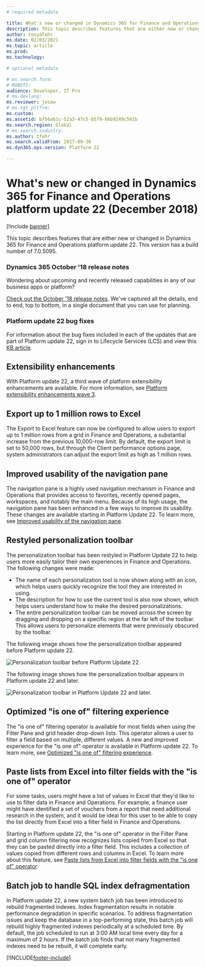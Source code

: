 ```yaml
---
# required metadata

title: What's new or changed in Dynamics 365 for Finance and Operations platform update 22 (December 2018)
description: This topic describes features that are either new or changed in Dynamics 365 for Finance and Operation platform update 22 (December 2018). 
author: tonyafehr
ms.date: 02/03/2021
ms.topic: article
ms.prod: 
ms.technology: 

# optional metadata

# ms.search.form: 
# ROBOTS: 
audience: Developer, IT Pro
# ms.devlang: 
ms.reviewer: josaw
# ms.tgt_pltfrm: 
ms.custom: 
ms.assetid: b756a61c-52a3-47c5-b579-66b9249c592b
ms.search.region: Global
# ms.search.industry: 
ms.author: tfehr
ms.search.validFrom: 2017-09-30 
ms.dyn365.ops.version: Platform 22

---
```

# What's new or changed in Dynamics 365 for Finance and Operations platform update 22 (December 2018)

[!include [banner](../includes/banner.md)]


This topic describes features that are either new or changed in Dynamics 365 for Finance and Operations platform update 22. This version has a build number of 7.0.5095.

### Dynamics 365 October '18 release notes

Wondering about upcoming and recently released capabilities in any of our business apps or platform?

[Check out the October '18 release notes](/dynamics365/release-plans/). We've captured all the details, end to end, top to bottom, in a single document that you can use for planning.

### Platform update 22 bug fixes

For information about the bug fixes included in each of the updates that are part of Platform update 22, sign in to Lifecycle Services (LCS) and view this [KB article](https://go.microsoft.com/fwlink/?linkid=2037790).

## Extensibility enhancements

With Platform update 22, a third wave of platform extensibility enhancements are available. For more information, see [Platform extensibility enhancements wave 3](/business-applications-release-notes/October18/dynamics365-finance-operations/platform-extensibility3).

## Export up to 1 million rows to Excel

The Export to Excel feature can now be configured to allow users to export up to 1 million rows from a grid in Finance and Operations, a substantial increase from the previous 10,000-row limit. By default, the export limit is set to 50,000 rows, but through the Client performance options page, system administrators can adjust the export limit as high as 1 million rows.

## Improved usability of the navigation pane

The navigation pane is a highly used navigation mechanism in Finance and Operations that provides access to favorites, recently opened pages, workspaces, and notably the main menu. Because of its high usage, the navigation pane has been enhanced in a few ways to improve its usability. These changes are available starting in Platform Update 22. To learn more, see [Improved usability of the navigation pane](/business-applications-release-notes/October18/dynamics365-finance-operations/updated-navigation-pane).

## Restyled personalization toolbar

The personalization toolbar has been restyled in Platform Update 22 to help users more easily tailor their own experiences in Finance and Operations. The following changes were made:

- The name of each personalization tool is now shown along with an icon, which helps users quickly recognize the tool they are interested in using.
- The description for how to use the current tool is also now shown, which helps users understand how to make the desired personalizations.
- The entire personalization toolbar can be moved across the screen by dragging and dropping on a specific region at the far left of the toolbar. This allows users to personalize elements that were previously obscured by the toolbar.

The following image shows how the personalization toolbar appeared before Platform update 22.

![Personalization toolbar before Platform Update 22.](media/oldPersonalizationToolbar.png "Personalization toolbar before Platform Update 22")

The following image shows how the personalization toolbar appears in Platform update 22 and later.

![Personalization toolbar in Platform Update 22 and later.](media/restyledPersonalizationToolbar.png "Personalization toolbar in Platform Update 22 and later]")

## Optimized "is one of" filtering experience

The "is one of" filtering operator is available for most fields when using the Filter Pane and grid header drop-down lists. This operator allows a user to filter a field based on multiple, different values. A new and improved experience for the "is one of" operator is available in Platform update 22. To learn more, see [Optimized "is one of" filtering experience](/business-applications-release-notes/October18/dynamics365-finance-operations/improved-isoneof-filtering).

## Paste lists from Excel into filter fields with the "is one of" operator

For some tasks, users might have a list of values in Excel that they'd like to use to filter data in Finance and Operations. For example, a finance user might have identified a set of vouchers from a report that need additional research in the system, and it would be ideal for this user to be able to copy the list directly from Excel into a filter field in Finance and Operations.

Starting in Platform update 22, the "is one of" operator in the Filter Pane and grid column filtering now recognizes lists copied from Excel so that they can be pasted directly into a filter field. This includes a collection of values copied from different rows and columns in Excel. To learn more about this feature, see [Paste lists from Excel into filter fields with the "is one of" operator](/business-applications-release-notes/October18/dynamics365-finance-operations/paste-filter-lists-from-excel).

## Batch job to handle SQL index defragmentation
In Platform update 22, a new system batch job has been introduced to rebuild fragmented indexes. Index fragmentation results in notable performance degradation in specific scenarios. To address fragmentation issues and keep the database in a top-performing state, this batch job will rebuild highly fragmented indexes periodically at a scheduled time. By default, the job scheduled to run at 3:00 AM local time every day for a maximum of 2 hours. If the batch job finds that not many fragmented indexes need to be rebuilt, it will complete early.  



[!INCLUDE[footer-include](../../../includes/footer-banner.md)]